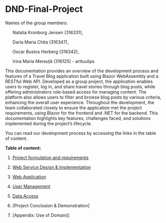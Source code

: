 # DND-Final-Project

Names of the group members:

<ul> Natalia Kronborg Jensen (316331),</ul>
<ul> Daria Maria Chita (316347),</ul>
<ul> Oscar Bustos Herberg (316342),</ul>
<ul> Irina Maria Mereuță (316125) - arttuulips </ul>

This documentation provides an overview of the development process and features of a Travel Blog application built using Blazor WebAssembly and a RESTful Web API. Developed as a group project, the application enables users to register, log in, and share travel stories through blog posts, while offering administrators role-based access for managing content. The platform also allows users to filter and browse blog posts by various criteria, enhancing the overall user experience. Throughout the development, the team collaborated closely to ensure the application met the project requirements, using Blazor for the frontend and .NET for the backend. This documentation highlights key features, challenges faced, and solutions implemented during the project’s lifecycle.

You can read our development process by accessing the links in the table of content.

**Table of content:**

1. [Project formulation and requirements](https://github.com/arttuulips/DND-Final-Project/blob/ebf571a24d04aeb37d89ed3819c76c95562d39f4/Project%20Formulation.md)

2. [Web Service Design & Implementation](https://github.com/arttuulips/DND-Final-Project/blob/ebf571a24d04aeb37d89ed3819c76c95562d39f4/Web%20Service.md) 

3. [Web Application](https://github.com/arttuulips/DND-Final-Project/blob/3150a86cf5f6eba350568d1cd12d3722d90e8e32/Web%20Application.md)

4. [User Management](https://github.com/arttuulips/DND-Final-Project/blob/main/User%20Management.md)

5. [Data Access](https://github.com/arttuulips/DND-Final-Project/blob/f92e00bf42dc038245b81feb8f44dd7d34cb3f20/Data%20Access.md)

6. [Project Conclusion & Demonstration]

7. [Appendix: Use of Domain](

